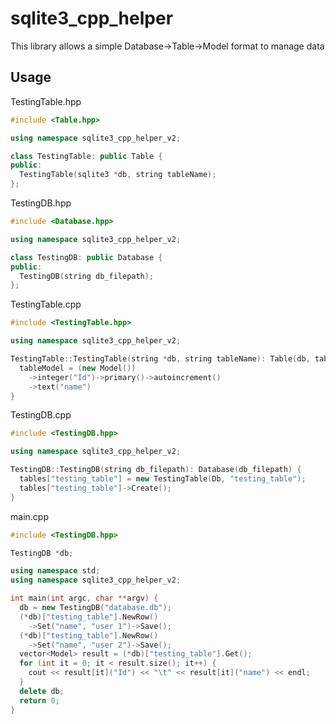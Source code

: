 # sqlite3_cpp_helper

This library allows a simple Database->Table->Model format to manage data

## Usage

TestingTable.hpp
```c++
#include <Table.hpp>

using namespace sqlite3_cpp_helper_v2;

class TestingTable: public Table {
public:
  TestingTable(sqlite3 *db, string tableName);
};
```

TestingDB.hpp
```c++
#include <Database.hpp>

using namespace sqlite3_cpp_helper_v2;

class TestingDB: public Database {
public:
  TestingDB(string db_filepath);
};
```

TestingTable.cpp
```c++
#include <TestingTable.hpp>

using namespace sqlite3_cpp_helper_v2;

TestingTable::TestingTable(string *db, string tableName): Table(db, tableName) {
  tableModel = (new Model())
    ->integer("Id")->primary()->autoincrement()
    ->text("name")
}
```

TestingDB.cpp
```c++
#include <TestingDB.hpp>

using namespace sqlite3_cpp_helper_v2;

TestingDB::TestingDB(string db_filepath): Database(db_filepath) {
  tables["testing_table"] = new TestingTable(Db, "testing_table");
  tables["testing_table"]->Create();
}
```

main.cpp
```c++
#include <TestingDB.hpp>

TestingDB *db;

using namespace std;
using namespace sqlite3_cpp_helper_v2;

int main(int argc, char **argv) {
  db = new TestingDB("database.db");
  (*db)["testing_table"].NewRow()
    ->Set("name", "user 1")->Save();
  (*db)["testing_table"].NewRow()
    ->Set("name", "user 2")->Save();
  vector<Model> result = (*db)["testing_table"].Get();
  for (int it = 0; it < result.size(); it++) {
    cout << result[it]("Id") << "\t" << result[it]("name") << endl;
  }
  delete db;
  return 0;
}
```
